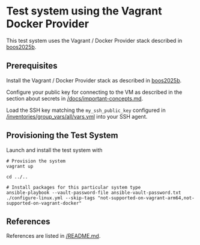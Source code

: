 # Test system using the Vagrant Docker Provider

This test system uses the Vagrant / Docker Provider stack described in
[boos2025b](../../README.md#references).

## Prerequisites

Install the Vagrant / Docker Provider stack as described in
[boos2025b](../../README.md#references).

Configure your public key for connecting to the VM as described in the section about secrets in [/docs/important-concepts.md](../../docs/important-concepts.md).

Load the SSH key matching the `my_ssh_public_key` configured in [/inventories/group_vars/all/vars.yml](../../inventories/group_vars/all/vars.yml) into your SSH agent.

## Provisioning the Test System

Launch and install the test system with

```shell
# Provision the system
vagrant up

cd ../..

# Install packages for this particular system type
ansible-playbook --vault-password-file ansible-vault-password.txt ./configure-linux.yml --skip-tags "not-supported-on-vagrant-arm64,not-supported-on-vagrant-docker"
```

## References

References are listed in [/README.md](../../README.md#references).
